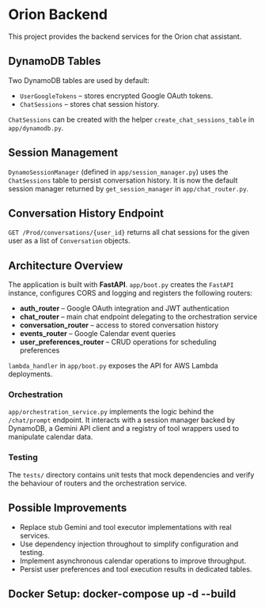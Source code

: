 # Orion Backend

This project provides the backend services for the Orion chat assistant.

## DynamoDB Tables

Two DynamoDB tables are used by default:

- `UserGoogleTokens` – stores encrypted Google OAuth tokens.
- `ChatSessions` – stores chat session history.

`ChatSessions` can be created with the helper `create_chat_sessions_table` in
`app/dynamodb.py`.

## Session Management

`DynamoSessionManager` (defined in `app/session_manager.py`) uses the
`ChatSessions` table to persist conversation history. It is now the default
session manager returned by `get_session_manager` in `app/chat_router.py`.

## Conversation History Endpoint

`GET /Prod/conversations/{user_id}` returns all chat sessions for the given user
as a list of `Conversation` objects.

## Architecture Overview

The application is built with **FastAPI**. `app/boot.py` creates the `FastAPI`
instance, configures CORS and logging and registers the following routers:

- **auth_router** – Google OAuth integration and JWT authentication
- **chat_router** – main chat endpoint delegating to the orchestration service
- **conversation_router** – access to stored conversation history
- **events_router** – Google Calendar event queries
- **user_preferences_router** – CRUD operations for scheduling preferences

`lambda_handler` in `app/boot.py` exposes the API for AWS Lambda deployments.

### Orchestration

`app/orchestration_service.py` implements the logic behind the `/chat/prompt`
endpoint. It interacts with a session manager backed by DynamoDB, a Gemini API
client and a registry of tool wrappers used to manipulate calendar data.

### Testing

The `tests/` directory contains unit tests that mock dependencies and verify the
behaviour of routers and the orchestration service.

## Possible Improvements

- Replace stub Gemini and tool executor implementations with real services.
- Use dependency injection throughout to simplify configuration and testing.
- Implement asynchronous calendar operations to improve throughput.
- Persist user preferences and tool execution results in dedicated tables.

## Docker Setup: docker-compose up -d --build